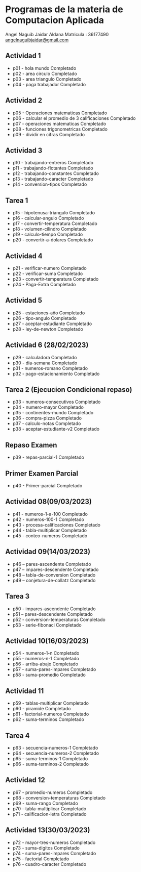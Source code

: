 # Programas de la materia de Computacion Aplicada
Angel Naguib Jaidar Aldana
Matricula : 36177490 
angelnaguibjaidar@gmail.com
## Actividad 1
- p01 - hola mundo Completado
- p02 - area circulo Completado
- p03 - area triangulo Completado
- p04 - paga trabajador Completado

## Actividad 2
- p05 - Operaciones matematicas Completado
- p06 - calcular el promedio de 3 calificaciones Completado
- p07 - operaciones matematicas Completado
- p08 - funciones trigonometricas Completado
- p09 - dividir en cifras Completado

## Actividad 3
- p10 - trabajando-entreros Completado
- p11 - trabajando-flotantes Completado
- p12 - trabajando-constantes Completado
- p13 - trabajando-caracter Completado
- p14 - conversion-tipos Completado

## Tarea 1

- p15 - hipotenusa-triangulo Completado
- p16 - calcular-angulo Completado
- p17 - convertir-temperatura Completado
- p18 - volumen-cilindro Completado
- p19 - calculo-tiempo Completado
- p20 - convertir-a-dolares Completado

## Actividad 4

- p21 - verificar-numero Completado
- p22 - verificar-suma Completado
- p23 - convertir-temperatura Completado
- p24 - Paga-Extra Completado

## Actividad 5

- p25 - estaciones-año Completado
- p26 - tipo-angulo Completado
- p27 - aceptar-estudiante Completado
- p28 - ley-de-newton Completado

## Actividad 6 (28/02/2023)
- p29 - calculadora Completado
- p30 - dia-semana Completado
- p31 - numeros-romano Completado
- p32 - pago-estacionamiento Completado 

## Tarea 2 (Ejecucion Condicional repaso)
- p33 - numeros-consecutivos Completado
- p34 - numero-mayor Completado
- p35 - continentes-mundo Completado
- p36 - compra-pizza Completado
- p37 - calculo-notas Completado
- p38 - aceptar-estudiante-v2 Completado

## Repaso Examen 
- p39 - repas-parcial-1 Completado

## Primer Examen Parcial
- p40 - Primer-parcial Completado

## Actividad 08(09/03/2023)
- p41 - numeros-1-a-100 Completado
- p42 - numeros-100-1 Completado
- p43 - procesa-calificaciones Completado
- p44 - tabla-multiplicar Completado
- p45 - conteo-numeros Completado

## Actividad 09(14/03/2023)
- p46 – pares-ascendente Completado
- p47 – impares-descendente Completado
- p48 – tabla-de-conversion Completado
- p49 – conjetura-de-collatz Completado

## Tarea 3
- p50 - impares-ascendente Completado
- p51 – pares-descendente Completado
- p52 - conversion-temperaturas Completado
- p53 - serie-fibonaci Completado

## Actividad 10(16/03/2023)
- p54 - numeros-1-n Completado
- p55 - numeros-n-1 Completado
- p56 - arriba-abajo Completado
- p57 - suma-pares-impares Completado
- p58 - suma-promedio Completado

## Actividad 11
- p59 - tablas-multiplicar Completado
- p60 - piramide Completado
- p61 - factorial-numeros Completado
- p62 - suma-terminos Completado

## Tarea 4
- p63 - secuencia-numeros-1 Completado
- p64 - secuencia-numeros-2 Completado
- p65 - suma-terminos-1 Completado
- p66 - suma-terminos-2 Completado

## Actividad 12
- p67 - promedio-numeros Completado
- p68 - conversion-temperaturas Completado
- p69 - suma-rango Completado
- p70 - tabla-multiplicar Completado
- p71 - calificacion-letra Completado

## Actividad 13(30/03/2023)
- p72 - mayor-tres-numeros Completado
- p73 - suma-digitos Completado
- p74 - suma-pares-impares Completado
- p75 - factorial Completado
- p76 - cuadro-caracter Completado
